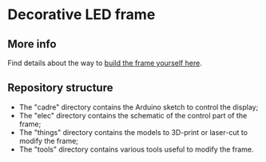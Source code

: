 # Decorative LED frame

## More info

Find details about the way to [build the frame yourself here](http://www.viesurip.fr/en/2014/06/17/un-cadre-en-couleurs/).

## Repository structure

  * The "cadre" directory contains the Arduino sketch to control the display;
  * The "elec" directory contains the schematic of the control part of the frame;
  * The "things" directory contains the models to 3D-print or laser-cut to modify the frame;
  * The "tools" directory contains various tools useful to modify the frame.